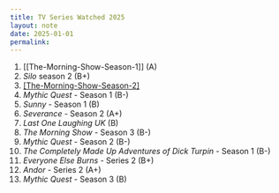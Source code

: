 ```yaml
---
title: TV Series Watched 2025
layout: note
date: 2025-01-01
permalink:
---
```


1. [[The-Morning-Show-Season-1]] (A)
2. *Silo* season 2 (B+)
3. [[The-Morning-Show-Season-2]](B+)
4. *Mythic Quest* - Season 1 (B-)
5. *Sunny* - Season 1 (B)
6. *Severance* - Season 2 (A+)
7. *Last One Laughing UK* (B)
8. *The Morning Show* - Season 3 (B-)
9. *Mythic Quest* - Season 2 (B-)
10. *The Completely Made Up Adventures of Dick Turpin* - Season 1 (B-)
11. *Everyone Else Burns* - Series 2 (B+)
12. *Andor* - Series 2 (A+)
13. *Mythic Quest* - Season 3 (B)
